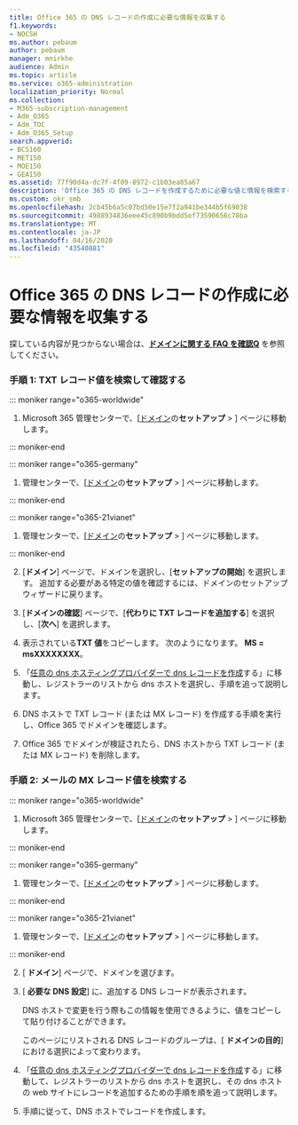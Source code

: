 ```yaml
---
title: Office 365 の DNS レコードの作成に必要な情報を収集する
f1.keywords:
- NOCSH
ms.author: pebaum
author: pebaum
manager: mnirkhe
audience: Admin
ms.topic: article
ms.service: o365-administration
localization_priority: Normal
ms.collection:
- M365-subscription-management
- Adm_O365
- Adm_TOC
- Adm_O365_Setup
search.appverid:
- BCS160
- MET150
- MOE150
- GEA150
ms.assetid: 77f90d4a-dc7f-4f09-8972-c1b03ea85a67
description: 'Office 365 の DNS レコードを作成するために必要な値と情報を検索する方法について説明します。 '
ms.custom: okr_smb
ms.openlocfilehash: 2cb45b6a5c07bd50e15e7f2a941be344b5f69038
ms.sourcegitcommit: 4988934836eee45c890b9bdd5ef73590656c78ba
ms.translationtype: MT
ms.contentlocale: ja-JP
ms.lasthandoff: 04/16/2020
ms.locfileid: "43540881"
---
```

# <a name="gather-the-information-you-need-to-create-office-365-dns-records"></a>Office 365 の DNS レコードの作成に必要な情報を収集する

 探している内容が見つからない場合は、**[ドメインに関する FAQ を確認Q](../setup/domains-faq.md)** を参照してください。 
  
### <a name="step-1-find-the-txt-record-value-and-verify"></a>手順 1: TXT レコード値を検索して確認する

::: moniker range="o365-worldwide"

1. Microsoft 365 管理センターで、[<a href="https://go.microsoft.com/fwlink/p/?linkid=834818" target="_blank">ドメイン</a>の**セットアップ** \> ] ページに移動します。

::: moniker-end

::: moniker range="o365-germany"

1. 管理センターで、[<a href="https://go.microsoft.com/fwlink/p/?linkid=854615" target="_blank">ドメイン</a>の**セットアップ** > ] ページに移動します。

::: moniker-end

::: moniker range="o365-21vianet"

1. 管理センターで、[<a href="https://go.microsoft.com/fwlink/p/?linkid=2007048" target="_blank">ドメイン</a>の**セットアップ** > ] ページに移動します。

::: moniker-end
    
2. [**ドメイン**] ページで、ドメインを選択し、[**セットアップの開始**] を選択します。 追加する必要がある特定の値を確認するには、ドメインのセットアップ ウィザードに戻ります。
    
3. [**ドメインの確認**] ページで、[**代わりに TXT レコードを追加する**] を選択し、[**次へ**] を選択します。
    
4. 表示されている**TXT 値**をコピーします。 次のようになります。 **MS = msXXXXXXXX**。 
    
5. 「[任意の dns ホスティングプロバイダーで dns レコードを作成](create-dns-records-at-any-dns-hosting-provider.md)する」に移動し、レジストラーのリストから dns ホストを選択し、手順を追って説明します。
    
6. DNS ホストで TXT レコード (または MX レコード) を作成する手順を実行し、Office 365 でドメインを確認します。

7. Office 365 でドメインが検証されたら、DNS ホストから TXT レコード (または MX レコード) を削除します。
    
### <a name="step-2-find-the-mx-record-value-for-email-and-more"></a>手順 2: メールの MX レコード値を検索する

::: moniker range="o365-worldwide"

1. Microsoft 365 管理センターで、[<a href="https://go.microsoft.com/fwlink/p/?linkid=834818" target="_blank">ドメイン</a>の**セットアップ** \> ] ページに移動します。

::: moniker-end
    
::: moniker range="o365-germany"

1. 管理センターで、[<a href="https://go.microsoft.com/fwlink/p/?linkid=854615" target="_blank">ドメイン</a>の**セットアップ** > ] ページに移動します。

::: moniker-end

::: moniker range="o365-21vianet"

1. 管理センターで、[<a href="https://go.microsoft.com/fwlink/p/?linkid=2007048" target="_blank">ドメイン</a>の**セットアップ** > ] ページに移動します。

::: moniker-end
    
2. [ **ドメイン**] ページで、ドメインを選びます。 
    
3. [ **必要な DNS 設定**] に、追加する DNS レコードが表示されます。
    
    DNS ホストで変更を行う際もこの情報を使用できるように、値をコピーして貼り付けることができます。
    
    このページにリストされる DNS レコードのグループは、[ **ドメインの目的**] における選択によって変わります。
    
4. 「[任意の dns ホスティングプロバイダーで dns レコードを作成](create-dns-records-at-any-dns-hosting-provider.md)する」に移動して、レジストラーのリストから dns ホストを選択し、その dns ホストの web サイトにレコードを追加するための手順を順を追って説明します。
    
5. 手順に従って、DNS ホストでレコードを作成します。

